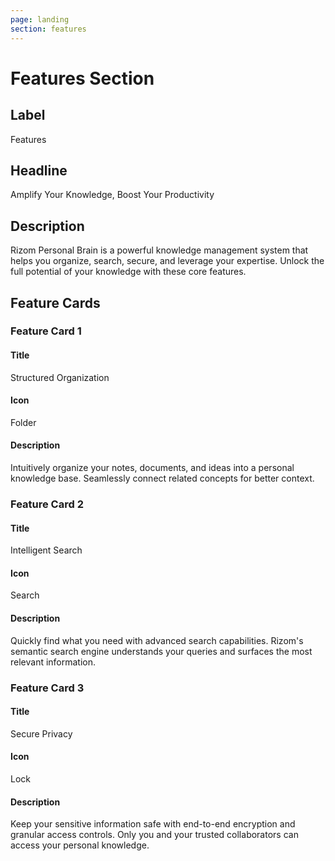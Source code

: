 ```yaml
---
page: landing
section: features
---
```


# Features Section

## Label

Features

## Headline

Amplify Your Knowledge, Boost Your Productivity

## Description

Rizom Personal Brain is a powerful knowledge management system that helps you organize, search, secure, and leverage your expertise. Unlock the full potential of your knowledge with these core features.

## Feature Cards

### Feature Card 1

#### Title

Structured Organization

#### Icon

Folder

#### Description

Intuitively organize your notes, documents, and ideas into a personal knowledge base. Seamlessly connect related concepts for better context.

### Feature Card 2

#### Title

Intelligent Search

#### Icon

Search

#### Description

Quickly find what you need with advanced search capabilities. Rizom's semantic search engine understands your queries and surfaces the most relevant information.

### Feature Card 3

#### Title

Secure Privacy

#### Icon

Lock

#### Description

Keep your sensitive information safe with end-to-end encryption and granular access controls. Only you and your trusted collaborators can access your personal knowledge.
